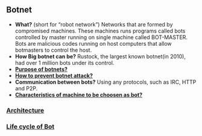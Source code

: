 ## Botnet
  - **What?** (short for “robot network”) Networks that are formed by compromised machines. These machines runs programs called bots controlled by master running on single machine called BOT-MASTER. Bots are malicious codes running on host computers that allow botmasters to control the host.
  - **How Big botnet can be?** Rustock, the largest known botnet(in 2010), had over 1 million bots under its control.
  - **[Purpose of botnets?](Purpose_of_botnet.md)**
  - **[How to prevent botnet attack?](Preventing_Botnet_attacks.md)**
  - **Communication between bots?** Using any protocols, such as IRC, HTTP and P2P.
  - **[Characteristics of machine to be choosen as bot?](Bot_Characteristics.md)**

### [Architecture](Botnet_Architecture)

### [Life cycle of Bot](Bot_Lifecycle)
